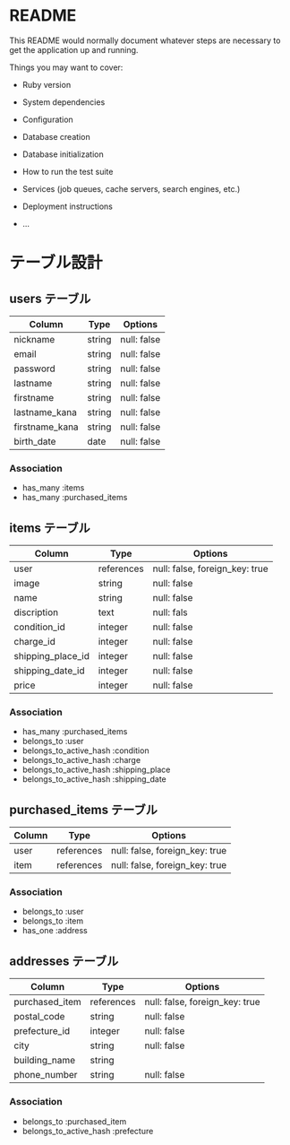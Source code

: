 # README

This README would normally document whatever steps are necessary to get the
application up and running.

Things you may want to cover:

* Ruby version

* System dependencies

* Configuration

* Database creation

* Database initialization

* How to run the test suite

* Services (job queues, cache servers, search engines, etc.)

* Deployment instructions

* ...

# テーブル設計

## users テーブル

| Column          | Type   | Options     |
| --------------- | ------ | ----------- |
| nickname        | string | null: false |
| email           | string | null: false |
| password        | string | null: false |
| lastname        | string | null: false |
| firstname       | string | null: false |
| lastname_kana   | string | null: false |
| firstname_kana  | string | null: false |
| birth_date      | date   | null: false |
 

### Association

- has_many :items
- has_many :purchased_items



## items テーブル
 
| Column           | Type       | Options                        |
| ---------------- | ---------- | ------------------------------ |
| user             | references | null: false, foreign_key: true |
| image            | string     | null: false                    |
| name             | string     | null: false                    |
| discription      | text       | null: fals                     |
| condition_id     | integer    | null: false                    |
| charge_id        | integer    | null: false                    |
| shipping_place_id| integer    | null: false                    |
| shipping_date_id | integer    | null: false                    |
| price            | integer    | null: false                    |

### Association

- has_many :purchased_items
- belongs_to :user
- belongs_to_active_hash :condition
- belongs_to_active_hash :charge
- belongs_to_active_hash :shipping_place
- belongs_to_active_hash :shipping_date



## purchased_items テーブル

| Column   | Type       | Options                        |
| -------- | ---------- | ------------------------------ |
| user     | references | null: false, foreign_key: true |
| item     | references | null: false, foreign_key: true |

### Association

- belongs_to :user
- belongs_to :item
- has_one :address




## addresses テーブル

| Column         | Type       | Options                        |
| -------------  | ---------- | ------------------------------ |
| purchased_item | references | null: false, foreign_key: true |
| postal_code    | string     | null: false                    |
| prefecture_id  | integer    | null: false                    |
| city           | string     | null: false                    |
| building_name  | string     |                                |
| phone_number   | string     | null: false                    |

### Association

- belongs_to :purchased_item
- belongs_to_active_hash :prefecture 